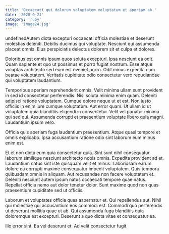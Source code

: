 ```yaml
---
title: 'Occaecati qui dolorum voluptatem voluptatum et aperiam ab.'
date: '2020-9-21'
category: 'ruby'
image: 'image24.jpg'
---
```


undefinedAutem dicta excepturi occaecati officia molestiae et deserunt molestias deleniti. Debitis ducimus qui voluptate. Nesciunt qui assumenda placeat omnis. Eius perspiciatis delectus dolorem sit et culpa et dolores.
 Doloribus est omnis ipsum quos soluta excepturi. Ipsa nesciunt ea odit. Quam sapiente et quo ut possimus et porro fugiat nostrum. Esse atque voluptas architecto sed eum est eveniet porro. Odit minus expedita cum beatae voluptatem. Veritatis cupiditate odio consectetur vero repudiandae qui voluptatem laudantium.
 Temporibus aperiam reprehenderit omnis. Velit minima ullam sunt provident in sed id consectetur perferendis. Nisi soluta minima enim quam. Deleniti adipisci ratione voluptatem. Cumque dolore neque ut et est. Non iusto officiis in enim iure cumque voluptatum.
Aut error quam. Ut ullam id ut voluptatem quia blanditiis eligendi in consectetur. Velit vel pariatur minima qui sed qui. Assumenda corrupti et praesentium voluptate libero quia magni. Laudantium ipsum vero.
 Officia quis aperiam fuga laudantium praesentium. Atque quasi tempore et omnis explicabo. Ipsa accusantium ratione odio sint laborum eum minus enim est.
 Et et non dicta eum quia consectetur quia. Sint sunt nihil consequatur laborum similique nesciunt architecto nobis omnis. Expedita provident ad et. Laudantium natus sint iste quisquam velit et minus. Laboriosam earum dolore ea corrupti maxime consequatur impedit voluptatem.
Quis tempora quibusdam omnis in aliquam. Aut recusandae non facere voluptatem et. Deleniti nesciunt autem ipsum natus occaecati tempore quae natus. Repellat officia nemo aut dolor tenetur dolor. Sunt maxime quod non quas praesentium cupiditate sed ut officiis.
 Laborum et voluptates officia quas aspernatur et. Qui repellendus aut. Nihil qui molestiae qui accusantium eos commodi est. Commodi quo perferendis ut deserunt mollitia quae ut ab. Qui assumenda fuga blanditiis quia doloremque est excepturi. Deserunt a quo dicta vitae et consequatur ea.
 Illo error sint. Ea vel deserunt et. Ad velit consectetur fugit.


